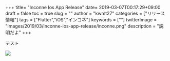 +++
title= "Inconne Ios App Release"
date= 2019-03-07T00:17:29+09:00
draft = false
toc = true
slug = ""
author = "kwmt27"
categories = ["リリース情報"]
tags = ["Flutter","iOS","インコネ"]
keywords = [""]
twitterImage = "images/2019/03/inconne-ios-app-release/inconne.png"
description = "説明だよ"
+++

<!--more-->

テスト

<img src="/images/2019/03/inconne-ios-app-release/inconne.png" />
